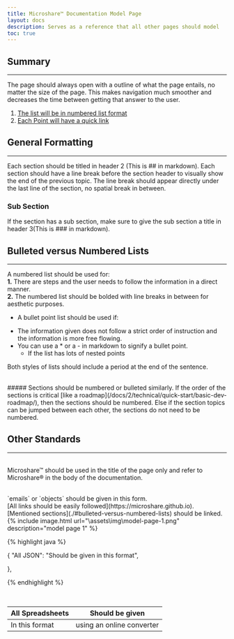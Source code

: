 ```yaml
---
title: Microshare™ Documentation Model Page
layout: docs
description: Serves as a reference that all other pages should model
toc: true
---
```


## Summary
---------------------------------------

The page should always open with a outline of what the page entails, no matter the size of the page. This makes navigation much smoother and decreases the time between getting that answer to the user.

1. [The list will be in numbered list format](./#general-formatting)
2. [Each Point will have a quick link](./#other-standards)


## General Formatting
---------------------------------------
Each section should be titled in header 2 (This is ## in markdown). Each section should have a line break before the section header to visually show the end of the previous topic. The line break should appear directly under the last line of the section, no spatial break in between. 

### Sub Section

If the section has a sub section, make sure to give the sub section a title in header 3(This is ### in markdown).


## Bulleted versus Numbered Lists
---------------------------------------

A numbered list should be used for:
<br>
**1.** There are steps and the user needs to follow the information in a direct manner.
<br>
**2.** The numbered list should be bolded with line breaks in between for aesthetic purposes.  


- A bullet point list should be used if:
* The information given does not follow a strict order of instruction and the information is more free flowing.
* You can use a * or a - in markdown to signify a bullet point.
    - If the list has lots of nested points

Both styles of lists should include a period at the end of the sentence. 

<br>
##### Sections should be numbered or bulleted similarly. If the order of the sections is critical [like a roadmap](/docs/2/technical/quick-start/basic-dev-roadmap/), then the sections should be numbered. Else if the section topics can be jumped between each other, the sections do not need to be numbered. 




## Other Standards
---------------------------------------

<br> Microshare™ should be used in the title of the page only and refer to Microshare® in the body of the documentation.

<br>
`emails` or `objects` should be given in this form.

<br>
[All links should be easily followed](https://microshare.github.io).

<br>
[Mentioned sections](./#bulleted-versus-numbered-lists) should be linked.

<br>
{% include image.html url="\assets\img\model-page-1.png" description="model page 1" %}

{% highlight java %}

{
  "All JSON": "Should be given in this format",

},

{% endhighlight %}

<br>

| All Spreadsheets | Should be given           |
|------------------|---------------------------|
| In this format   | using an online converter |




